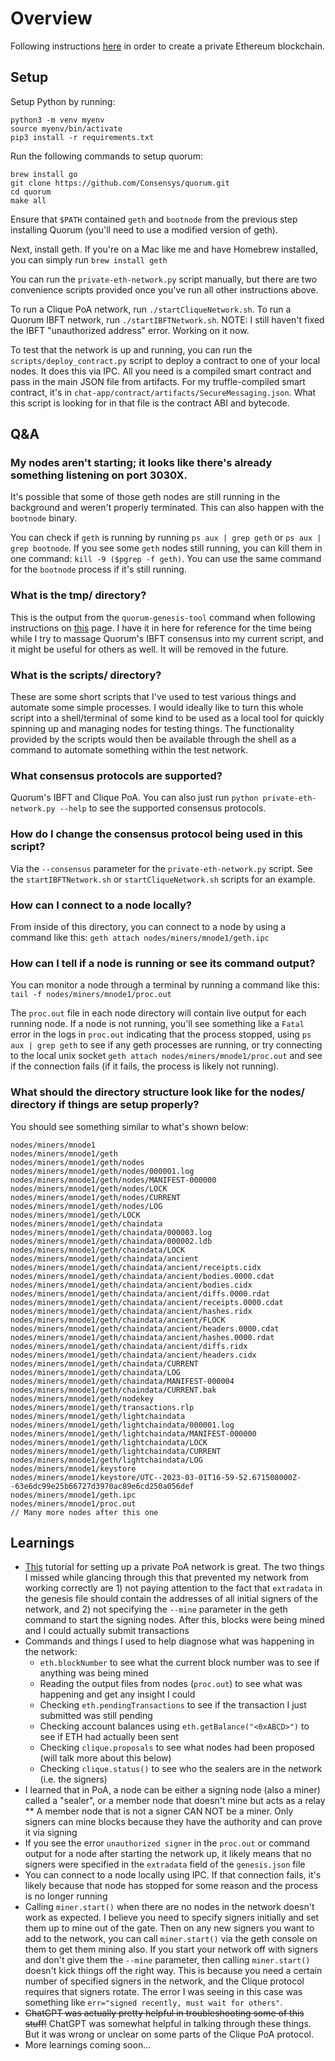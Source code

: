 # Overview
Following instructions [here](https://geth.ethereum.org/docs/fundamentals/private-network) in order to create a private Ethereum blockchain.

## Setup
Setup Python by running:
```
python3 -m venv myenv
source myenv/bin/activate
pip3 install -r requirements.txt
```

Run the following commands to setup quorum:
```
brew install go
git clone https://github.com/Consensys/quorum.git
cd quorum
make all
```

Ensure that `$PATH` contained `geth` and `bootnode` from the previous step installing Quorum (you'll need to use a modified version of geth).

Next, install geth. If you're on a Mac like me and have Homebrew installed, you can simply run `brew install geth`

You can run the `private-eth-network.py` script manually, but there are two convenience scripts provided once you've run all other instructions above.

To run a Clique PoA network, run `./startCliqueNetwork.sh`.
To run a Quorum IBFT network, run `./startIBFTNetwork.sh`. NOTE: I still haven't fixed the IBFT "unauthorized address" error. Working on it now.

To test that the network is up and running, you can run the `scripts/deploy_contract.py` script to deploy a contract to one of your local nodes. It does this via IPC. All you need is a compiled smart contract and pass in the main JSON file from artifacts. For my truffle-compiled smart contract, it's in `chat-app/contract/artifacts/SecureMessaging.json`. What this script is looking for in that file is the contract ABI and bytecode.

## Q&A
### My nodes aren't starting; it looks like there's already something listening on port 3030X.
It's possible that some of those geth nodes are still running in the background and weren't properly terminated. This can also happen with the `bootnode` binary.

You can check if `geth` is running by running `ps aux | grep geth` or `ps aux | grep bootnode`. If you see some `geth` nodes still running, you can kill them in one command: `kill -9 ($pgrep -f geth)`. You can use the same command for the `bootnode` process if it's still running.

### What is the tmp/ directory?
This is the output from the `quorum-genesis-tool` command when following instructions on [this](https://docs.goquorum.consensys.net/tutorials/private-network/create-ibft-network) page. I have it in here for reference for the time being while I try to massage Quorum's IBFT consensus into my current script, and it might be useful for others as well. It will be removed in the future.

### What is the scripts/ directory?
These are some short scripts that I've used to test various things and automate some simple processes. I would ideally like to turn this whole script into a shell/terminal of some kind to be used as a local tool for quickly spinning up and managing nodes for testing things. The functionality provided by the scripts would then be available through the shell as a command to automate something within the test network.

### What consensus protocols are supported?
Quorum's IBFT and Clique PoA. You can also just run `python private-eth-network.py --help` to see the supported consensus protocols.

### How do I change the consensus protocol being used in this script?
Via the `--consensus` parameter for the `private-eth-network.py` script. See the `startIBFTNetwork.sh` or `startCliqueNetwork.sh` scripts for an example.

### How can I connect to a node locally?
From inside of this directory, you can connect to a node by using a command like this: `geth attach nodes/miners/mnode1/geth.ipc`

### How can I tell if a node is running or see its command output?
You can monitor a node through a terminal by running a command like this: `tail -f nodes/miners/mnode1/proc.out`

The `proc.out` file in each node directory will contain live output for each running node. If a node is not running, you'll see something like a `Fatal` error in the logs in `proc.out` indicating that the process stopped, using `ps aux | grep geth` to see if any geth processes are running, or try connecting to the local unix socket `geth attach nodes/miners/mnode1/proc.out` and see if the connection fails (if it fails, the process is likely not running).

### What should the directory structure look like for the nodes/ directory if things are setup properly?
You should see something similar to what's shown below:
```
nodes/miners/mnode1
nodes/miners/mnode1/geth
nodes/miners/mnode1/geth/nodes
nodes/miners/mnode1/geth/nodes/000001.log
nodes/miners/mnode1/geth/nodes/MANIFEST-000000
nodes/miners/mnode1/geth/nodes/LOCK
nodes/miners/mnode1/geth/nodes/CURRENT
nodes/miners/mnode1/geth/nodes/LOG
nodes/miners/mnode1/geth/LOCK
nodes/miners/mnode1/geth/chaindata
nodes/miners/mnode1/geth/chaindata/000003.log
nodes/miners/mnode1/geth/chaindata/000002.ldb
nodes/miners/mnode1/geth/chaindata/LOCK
nodes/miners/mnode1/geth/chaindata/ancient
nodes/miners/mnode1/geth/chaindata/ancient/receipts.cidx
nodes/miners/mnode1/geth/chaindata/ancient/bodies.0000.cdat
nodes/miners/mnode1/geth/chaindata/ancient/bodies.cidx
nodes/miners/mnode1/geth/chaindata/ancient/diffs.0000.rdat
nodes/miners/mnode1/geth/chaindata/ancient/receipts.0000.cdat
nodes/miners/mnode1/geth/chaindata/ancient/hashes.ridx
nodes/miners/mnode1/geth/chaindata/ancient/FLOCK
nodes/miners/mnode1/geth/chaindata/ancient/headers.0000.cdat
nodes/miners/mnode1/geth/chaindata/ancient/hashes.0000.rdat
nodes/miners/mnode1/geth/chaindata/ancient/diffs.ridx
nodes/miners/mnode1/geth/chaindata/ancient/headers.cidx
nodes/miners/mnode1/geth/chaindata/CURRENT
nodes/miners/mnode1/geth/chaindata/LOG
nodes/miners/mnode1/geth/chaindata/MANIFEST-000004
nodes/miners/mnode1/geth/chaindata/CURRENT.bak
nodes/miners/mnode1/geth/nodekey
nodes/miners/mnode1/geth/transactions.rlp
nodes/miners/mnode1/geth/lightchaindata
nodes/miners/mnode1/geth/lightchaindata/000001.log
nodes/miners/mnode1/geth/lightchaindata/MANIFEST-000000
nodes/miners/mnode1/geth/lightchaindata/LOCK
nodes/miners/mnode1/geth/lightchaindata/CURRENT
nodes/miners/mnode1/geth/lightchaindata/LOG
nodes/miners/mnode1/keystore
nodes/miners/mnode1/keystore/UTC--2023-03-01T16-59-52.671508000Z--63e6dc99e25b66727d3970ac89e6cd250a056def
nodes/miners/mnode1/geth.ipc
nodes/miners/mnode1/proc.out
// Many more nodes after this one
```

## Learnings
* [This](https://geth.ethereum.org/docs/fundamentals/private-network) tutorial for setting up a private PoA network is great. The two things I missed while glancing through this that prevented my network from working correctly are 1) not paying attention to the fact that `extradata` in the genesis file should contain the addresses of all initial signers of the network, and 2) not specifying the `--mine` parameter in the geth command to start the signing nodes. After this, blocks were being mined and I could actually submit transactions
* Commands and things I used to help diagnose what was happening in the network:
  * `eth.blockNumber` to see what the current block number was to see if anything was being mined
  * Reading the output files from nodes (`proc.out`) to see what was happening and get any insight I could
  * Checking `eth.pendingTransactions` to see if the transaction I just submitted was still pending
  * Checking account balances using `eth.getBalance("<0xABCD>")` to see if ETH had actually been sent
  * Checking `clique.proposals` to see what nodes had been proposed (will talk more about this below)
  * Checking `clique.status()` to see who the sealers are in the network (i.e. the signers)
* I learned that in PoA, a node can be either a signing node (also a miner) called a "sealer", or a member node that doesn't mine but acts as a relay
** A member node that is not a signer CAN NOT be a miner. Only signers can mine blocks because they have the authority and can prove it via signing
* If you see the error `unauthorized signer` in the `proc.out` or command output for a node after starting the network up, it likely means that no signers were specified in the `extradata` field of the `genesis.json` file
* You can connect to a node locally using IPC. If that connection fails, it's likely because that node has stopped for some reason and the process is no longer running
* Calling `miner.start()` when there are no nodes in the network doesn't work as expected. I believe you need to specify signers initially and set them up to mine out of the gate. Then on any new signers you want to add to the network, you can call `miner.start()` via the geth console on them to get them mining also. If you start your network off with signers and don't give them the `--mine` parameter, then calling `miner.start()` doesn't kick things off the right way. This is because you need a certain number of specified signers in the network, and the Clique protocol requires that signers rotate. The error I was seeing in this case was something like `err="signed recently, must wait for others"`.
* ~~ChatGPT was actually pretty helpful in troubleshooting some of this stuff!~~ ChatGPT was somewhat helpful in talking through these things. But it was wrong or unclear on some parts of the Clique PoA protocol.
* More learnings coming soon...
